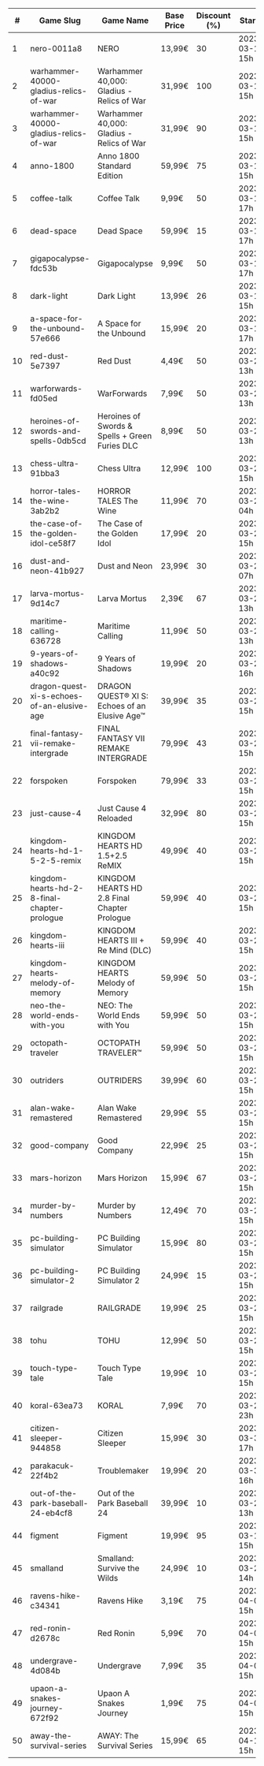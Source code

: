 |#|Game Slug|Game Name|Base Price|Discount (%)|Starts|Ends|
|---|---|---|---|---|---|---|
|1|nero-0011a8|NERO|13,99€|30|2023-03-16 15h|2023-03-23 15h|
|2|warhammer-40000-gladius-relics-of-war|Warhammer 40,000: Gladius - Relics of War|31,99€|100|2023-03-16 15h|2023-03-23 15h|
|3|warhammer-40000-gladius-relics-of-war|Warhammer 40,000: Gladius - Relics of War|31,99€|90|2023-03-16 15h|2023-03-23 15h|
|4|anno-1800|Anno 1800 Standard Edition|59,99€|75|2023-03-16 15h|2023-03-23 16h|
|5|coffee-talk|Coffee Talk|9,99€|50|2023-03-16 17h|2023-03-23 17h|
|6|dead-space|Dead Space|59,99€|15|2023-03-16 17h|2023-03-23 17h|
|7|gigapocalypse-fdc53b|Gigapocalypse|9,99€|50|2023-03-16 17h|2023-03-23 17h|
|8|dark-light|Dark Light|13,99€|26|2023-03-16 15h|2023-03-24 15h|
|9|a-space-for-the-unbound-57e666|A Space for the Unbound|15,99€|20|2023-03-16 17h|2023-03-26 17h|
|10|red-dust-5e7397|Red Dust|4,49€|50|2023-03-20 13h|2023-03-27 13h|
|11|warforwards-fd05ed|WarForwards|7,99€|50|2023-03-20 13h|2023-03-27 13h|
|12|heroines-of-swords-and-spells-0db5cd|Heroines of Swords & Spells + Green Furies DLC|8,99€|50|2023-03-21 13h|2023-03-28 13h|
|13|chess-ultra-91bba3|Chess Ultra|12,99€|100|2023-03-23 15h|2023-03-30 15h|
|14|horror-tales-the-wine-3ab2b2|HORROR TALES The Wine|11,99€|70|2023-03-22 04h|2023-04-02 04h|
|15|the-case-of-the-golden-idol-ce58f7|The Case of the Golden Idol|17,99€|20|2023-03-23 15h|2023-04-02 15h|
|16|dust-and-neon-41b927|Dust and Neon|23,99€|30|2023-03-27 07h|2023-04-03 07h|
|17|larva-mortus-9d14c7|Larva Mortus|2,39€|67|2023-03-27 13h|2023-04-03 13h|
|18|maritime-calling-636728|Maritime Calling|11,99€|50|2023-03-27 13h|2023-04-03 13h|
|19|9-years-of-shadows-a40c92|9 Years of Shadows|19,99€|20|2023-03-27 16h|2023-04-03 16h|
|20|dragon-quest-xi-s-echoes-of-an-elusive-age|DRAGON QUEST® XI S: Echoes of an Elusive Age™|39,99€|35|2023-03-27 15h|2023-04-03 16h|
|21|final-fantasy-vii-remake-intergrade|FINAL FANTASY VII REMAKE INTERGRADE|79,99€|43|2023-03-27 15h|2023-04-03 16h|
|22|forspoken|Forspoken|79,99€|33|2023-03-23 15h|2023-04-03 16h|
|23|just-cause-4|Just Cause 4 Reloaded|32,99€|80|2023-03-27 15h|2023-04-03 16h|
|24|kingdom-hearts-hd-1-5-2-5-remix|KINGDOM HEARTS HD 1.5+2.5 ReMIX|49,99€|40|2023-03-27 15h|2023-04-03 16h|
|25|kingdom-hearts-hd-2-8-final-chapter-prologue|KINGDOM HEARTS HD 2.8 Final Chapter Prologue|59,99€|40|2023-03-27 15h|2023-04-03 16h|
|26|kingdom-hearts-iii|KINGDOM HEARTS III + Re Mind (DLC)|59,99€|40|2023-03-27 15h|2023-04-03 16h|
|27|kingdom-hearts-melody-of-memory|KINGDOM HEARTS Melody of Memory|59,99€|50|2023-03-27 15h|2023-04-03 16h|
|28|neo-the-world-ends-with-you|NEO: The World Ends with You|59,99€|50|2023-03-27 15h|2023-04-03 16h|
|29|octopath-traveler|OCTOPATH TRAVELER™|59,99€|50|2023-03-27 15h|2023-04-03 16h|
|30|outriders|OUTRIDERS|39,99€|60|2023-03-27 15h|2023-04-03 16h|
|31|alan-wake-remastered|Alan Wake Remastered|29,99€|55|2023-03-28 15h|2023-04-04 15h|
|32|good-company|Good Company|22,99€|25|2023-03-28 15h|2023-04-04 15h|
|33|mars-horizon|Mars Horizon|15,99€|67|2023-03-28 15h|2023-04-04 15h|
|34|murder-by-numbers|Murder by Numbers|12,49€|70|2023-03-28 15h|2023-04-04 15h|
|35|pc-building-simulator|PC Building Simulator|15,99€|80|2023-03-28 15h|2023-04-04 15h|
|36|pc-building-simulator-2|PC Building Simulator 2|24,99€|15|2023-03-28 15h|2023-04-04 15h|
|37|railgrade|RAILGRADE|19,99€|25|2023-03-28 15h|2023-04-04 15h|
|38|tohu|TOHU|12,99€|50|2023-03-28 15h|2023-04-04 15h|
|39|touch-type-tale|Touch Type Tale|19,99€|10|2023-03-28 15h|2023-04-04 15h|
|40|koral-63ea73|KORAL|7,99€|70|2023-03-23 23h|2023-04-04 23h|
|41|citizen-sleeper-944858|Citizen Sleeper|15,99€|30|2023-03-30 17h|2023-04-05 17h|
|42|parakacuk-22f4b2|Troublemaker|19,99€|20|2023-03-30 16h|2023-04-06 16h|
|43|out-of-the-park-baseball-24-eb4cf8|Out of the Park Baseball 24|39,99€|10|2023-03-24 13h|2023-04-07 13h|
|44|figment|Figment|19,99€|95|2023-03-16 15h|2023-04-09 15h|
|45|smalland|Smalland: Survive the Wilds|24,99€|10|2023-03-29 14h|2023-04-10 14h|
|46|ravens-hike-c34341|Ravens Hike|3,19€|75|2023-04-03 15h|2023-04-10 15h|
|47|red-ronin-d2678c|Red Ronin|5,99€|70|2023-04-03 15h|2023-04-10 15h|
|48|undergrave-4d084b|Undergrave|7,99€|35|2023-04-03 15h|2023-04-10 15h|
|49|upaon-a-snakes-journey-672f92|Upaon A Snakes Journey|1,99€|75|2023-04-03 15h|2023-04-10 15h|
|50|away-the-survival-series|AWAY: The Survival Series|15,99€|65|2023-04-15 15h|2023-04-29 15h|
